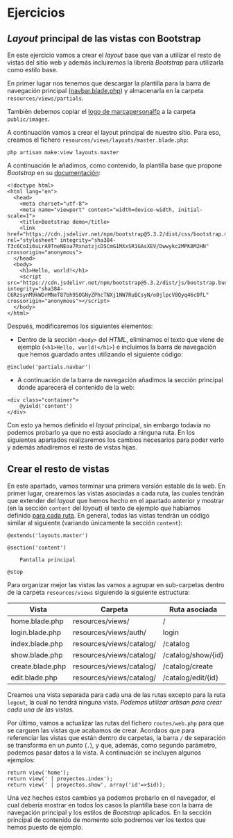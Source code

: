 # Ejercicios

## _Layout_ principal de las vistas con Bootstrap

En este ejercicio vamos a crear el _layout_ base que van a utilizar el resto de vistas del sitio web y además incluiremos la librería _Bootstrap_ para utilizarla como estilo base.

En primer lugar nos tenemos que descargar la plantilla para la barra de navegación principal ([navbar.blade.php](./materiales/ejercicios-laravel/navbar.blade.php)) y almacenarla en la carpeta `resources/views/partials`.

También debemos copiar el [logo de marcapersonalfp](./materiales/ejercicios-laravel/mp-logo.png) a la carpeta `public/images`.

A continuación vamos a crear el layout principal de nuestro sitio. Para eso, creamos el fichero `resources/views/layouts/master.blade.php`:

`php artisan make:view layouts.master`

 A continuación le añadimos, como contenido, la plantilla base que propone _Bootstrap_ en su [documentación](https://getbootstrap.com/docs/5.3/getting-started/introduction/):

```
<!doctype html>
<html lang="en">
  <head>
    <meta charset="utf-8">
    <meta name="viewport" content="width=device-width, initial-scale=1">
    <title>Bootstrap demo</title>
    <link href="https://cdn.jsdelivr.net/npm/bootstrap@5.3.2/dist/css/bootstrap.min.css" rel="stylesheet" integrity="sha384-T3c6CoIi6uLrA9TneNEoa7RxnatzjcDSCmG1MXxSR1GAsXEV/Dwwykc2MPK8M2HN" crossorigin="anonymous">
  </head>
  <body>
    <h1>Hello, world!</h1>
    <script src="https://cdn.jsdelivr.net/npm/bootstrap@5.3.2/dist/js/bootstrap.bundle.min.js" integrity="sha384-C6RzsynM9kWDrMNeT87bh95OGNyZPhcTNXj1NW7RuBCsyN/o0jlpcV8Qyq46cDfL" crossorigin="anonymous"></script>
  </body>
</html>
```

Después, modificaremos los siguientes elementos:

- Dentro de la sección `<body>` del _HTML_, eliminamos el texto que viene de ejemplo (`<h1>Hello, world!</h1>`) e incluimos la barra de navegación que hemos guardado antes utilizando el siguiente código:

```
@include('partials.navbar')
```

- A continuación de la barra de navegación añadimos la sección principal donde aparecerá el contenido de la web:

```
<div class="container">
    @yield('content')
</div>
```

Con esto ya hemos definido el _layout_ principal, sin embargo todavía no podemos probarlo ya que no está asociado a ninguna ruta. En los siguientes apartados realizaremos los cambios necesarios para poder verlo y además añadiremos el resto de vistas hijas.

## Crear el resto de vistas

En este apartado, vamos terminar una primera versión estable de la web. En primer lugar, crearemos las vistas asociadas a cada ruta, las cuales tendrán que extender del _layout_ que hemos hecho en el apartado anterior y mostrar (en la sección `content` del _layout_) el texto de ejemplo que habíamos definido [para cada ruta](./023_rutas.md#ejercicios). En general, todas las vistas tendrán un código similar al siguiente (variando únicamente la sección `content`):

```
@extends('layouts.master')

@section('content')

    Pantalla principal

@stop
```

Para organizar mejor las vistas las vamos a agrupar en sub-carpetas dentro de la carpeta `resources/views` siguiendo la siguiente estructura:

Vista | Carpeta | Ruta asociada
------|---------|--------------
home.blade.php | resources/views/ | /
login.blade.php | resources/views/auth/ | login
index.blade.php | resources/views/catalog/ | /catalog
show.blade.php | resources/views/catalog/ | /catalog/show/{id}
create.blade.php | resources/views/catalog/ | /catalog/create
edit.blade.php | resources/views/catalog/ | /catalog/edit/{id}

Creamos una vista separada para cada una de las rutas excepto para la ruta `logout`, la cual no tendrá ninguna vista. _Podemos utilizar artisan para crear cada una de las vistas._

Por último, vamos a actualizar las rutas del fichero `routes/web.php` para que se carguen las vistas que acabamos de crear. Acordaos que para referenciar las vistas que están dentro de carpetas, la barra `/` de separación se transforma en un _punto_ (`.`), y que, además, como segundo parámetro, podemos pasar datos a la vista. A continuación se incluyen algunos ejemplos:

```
return view('home');
return view(' | proyectos.index');
return view(' | proyectos.show', array('id'=>$id));
```

Una vez hechos estos cambios ya podemos probarlo en el navegador, el cual debería mostrar en todos los casos la plantilla base con la barra de navegación principal y los estilos de _Bootstrap_ aplicados. En la sección principal de contenido de momento solo podremos ver los textos que hemos puesto de ejemplo.
